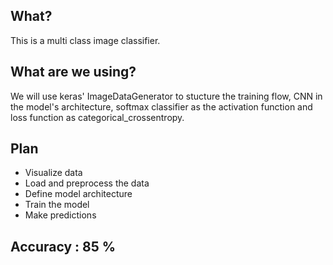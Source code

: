 
## What?
  This is a multi class image classifier.

## What are we using?
  We will use keras' ImageDataGenerator to stucture the training flow, CNN in the model's architecture, softmax classifier as the activation function and loss function as categorical_crossentropy.
  
## Plan 

- Visualize data
- Load and preprocess the data
- Define model architecture
- Train the model
- Make predictions

## Accuracy : 85 %
